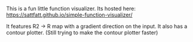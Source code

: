 This is a fun little function visualizer. Its hosted here: https://sattfatt.github.io/simple-function-visualizer/

It features R2 -> R map with a gradient direction on the input. It also has a contour plotter. (Still trying to make the contour plotter faster)
